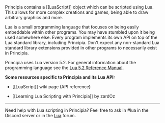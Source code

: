 Principia contains a [[LuaScript]] object which can be scripted using Lua. This allows for more complex creations and games, being able to draw arbitrary graphics and more.

Lua is a small programming language that focuses on being easily embeddable within other programs. You may have stumbled upon it being used somewhere else. Every program implements its own API on top of the Lua standard library, including Principia. Don't expect any non-standard Lua standard library extensions provided in other programs to necessarily exist in Principia.

Principia uses Lua version 5.2. For general information about the programming language see the [Lua 5.2 Reference Manual](https://www.lua.org/manual/5.2/).

**Some resources specific to Principia and its Lua API:**

- [[LuaScript]] wiki page (API reference)

- [[Learning Lua Scripting with Principia]] by zardOz

---

Need help with Lua scripting in Principia? Feel free to ask in #lua in the Discord server or in the [Lua](/forum/forum?id=4) forum.